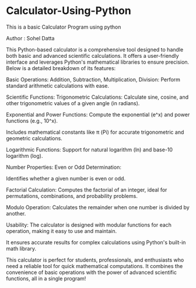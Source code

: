 # Calculator-Using-Python
This is a basic Calculator Program using python

Author : Sohel Datta

This Python-based calculator is a comprehensive tool designed to handle both basic and advanced scientific calculations. 
It offers a user-friendly interface and leverages Python's mathematical libraries to ensure precision. Below is a detailed breakdown of its features:

Basic Operations: Addition, Subtraction, Multiplication, Division: Perform standard arithmetic calculations with ease.

Scientific Functions: Trigonometric Calculations: Calculate sine, cosine, and other trigonometric values of a given angle (in radians).

Exponential and Power Functions: Compute the exponential (e^x) and power functions (e.g., 10^x).

Includes mathematical constants like π (Pi) for accurate trigonometric and geometric calculations.

Logarithmic Functions: Support for natural logarithm (ln) and base-10 logarithm (log).

Number Properties: Even or Odd Determination:

Identifies whether a given number is even or odd.

Factorial Calculation: Computes the factorial of an integer, ideal for permutations, combinations, and probability problems.

Modulo Operation: Calculates the remainder when one number is divided by another.

Usability: The calculator is designed with modular functions for each operation, making it easy to use and maintain.

It ensures accurate results for complex calculations using Python's built-in math library.

This calculator is perfect for students, professionals, and enthusiasts who need a reliable tool for quick mathematical computations. It combines the convenience of basic operations with the power of advanced scientific functions, all in a single program!
